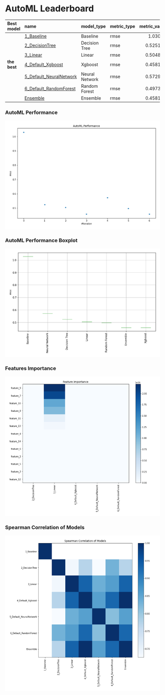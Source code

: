 # AutoML Leaderboard

| Best model   | name                                                         | model_type     | metric_type   |   metric_value |   train_time |
|:-------------|:-------------------------------------------------------------|:---------------|:--------------|---------------:|-------------:|
|              | [1_Baseline](1_Baseline/README.md)                           | Baseline       | rmse          |       1.03015  |         1.21 |
|              | [2_DecisionTree](2_DecisionTree/README.md)                   | Decision Tree  | rmse          |       0.525124 |         3.87 |
|              | [3_Linear](3_Linear/README.md)                               | Linear         | rmse          |       0.504871 |         3.95 |
| **the best** | [4_Default_Xgboost](4_Default_Xgboost/README.md)             | Xgboost        | rmse          |       0.458192 |         7.3  |
|              | [5_Default_NeuralNetwork](5_Default_NeuralNetwork/README.md) | Neural Network | rmse          |       0.572914 |         1.88 |
|              | [6_Default_RandomForest](6_Default_RandomForest/README.md)   | Random Forest  | rmse          |       0.497364 |        10.96 |
|              | [Ensemble](Ensemble/README.md)                               | Ensemble       | rmse          |       0.458196 |         0.3  |

### AutoML Performance
![AutoML Performance](ldb_performance.png)

### AutoML Performance Boxplot
![AutoML Performance Boxplot](ldb_performance_boxplot.png)

### Features Importance
![features importance across models](features_heatmap.png)



### Spearman Correlation of Models
![models spearman correlation](correlation_heatmap.png)

